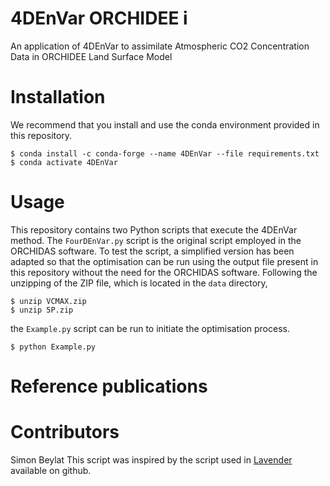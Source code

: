 4DEnVar ORCHIDEE
i
=========================

<!---
"[![DOI](https://zenodo.org/badge/DOI/10.5281/zenodo.10592299.svg)](https://doi.org/10.5281/zenodo.10592299)
-->


An application of 4DEnVar to assimilate Atmospheric CO2 Concentration Data in ORCHIDEE Land Surface Model

Installation
============

We recommend that you install and use the conda environment provided in this repository. 

    $ conda install -c conda-forge --name 4DEnVar --file requirements.txt 
    $ conda activate 4DEnVar
    
Usage
=====

This repository contains two Python scripts that execute the 4DEnVar method. The `FourDEnVar.py` script is the original script employed in the ORCHIDAS software. 
To test the script, a simplified version has been adapted so that the optimisation can be run using the output file present in this repository without the need for the ORCHIDAS software.
Following the unzipping of the ZIP file, which is located in the `data` directory, 

    $ unzip VCMAX.zip
    $ unzip 5P.zip
  
the `Example.py` script can be run to initiate the optimisation process.

    $ python Example.py

Reference publications
======================
  
Contributors
============
Simon Beylat
This script was inspired by the script used in [Lavender](https://github.com/pyearthsci/lavendar) available on github.

